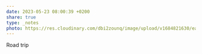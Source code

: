 ```yaml
---
date: 2023-05-23 08:00:39 +0200
share: true
type: _notes
photo: https://res.cloudinary.com/dbi2zounq/image/upload/v1684821630/ea0ydxunolmspz04a89c.jpg
---
```

Road trip
